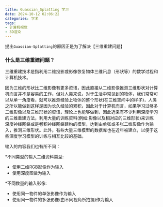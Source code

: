 ```yaml
---
title: Guassian_Splatting 学习
date: 2024-10-12 02:06:22
categories: 学术
tags:
- 计算机视觉
- 3D渲染
---
```


提出`Guassian-Splatting`的原因正是为了解决【三维重建问题】

### 什么是三维重建问题？

三维重建技术是指利用二维投影或影像恢复物体三维讯息（形状等）的数学过程和计算机技术。

因为三维的形状比二维影像有更多资讯，因此直接从二维影像推测三维形状对计算机而言并不是容易的工作，但对人类来说，对于生活中常见到的物体，我们常常可以从单一角度看，就可以推测经验上物体的整个形状(在三维空间中的样子)，人类之所以能做到这样是因为长久经验的累积，因此对于计算机而言，如果学习过够多二维影像以及三维形状的资讯，理论上也能够做到，因此近来有不少利用深度学习的三维重建方法，利用大量的训练资料(例如:影像以及相对应的三维形状)来训练深度神经网络或是卷积神经网络建构的模型，达到由单张或多张二维影像作为输入，推测三维形状。此外，有些大量三维模型的数据库也在近年被建立，以便于这些深度学习模型的训练与相互比较的基础。

输入的内容我们也有所不同：

*不同类型的输入二维资料类型:
- 使用二维RGB影像作为输入
- 使用深度图做为输入

*不同数量的输入影像:
- 使用同一物件的单张影像作为输入
- 使用同一物件的多张影像(由不同视角所拍摄)作为输入